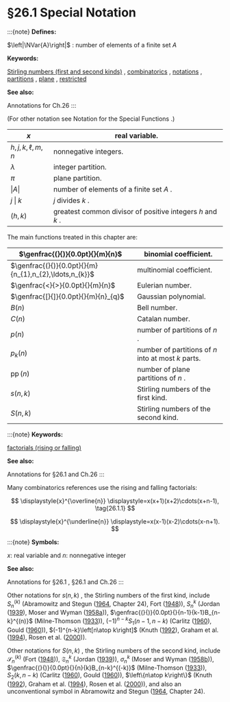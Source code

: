 # §26.1 Special Notation

:::{note}
**Defines:**

$\left|\NVar{A}\right|$ : number of elements of a finite set $A$

**Keywords:**

[Stirling numbers (first and second kinds)](http://dlmf.nist.gov/search/search?q=Stirling%20numbers%20%28first%20and%20second%20kinds%29) , [combinatorics](http://dlmf.nist.gov/search/search?q=combinatorics) , [notations](http://dlmf.nist.gov/search/search?q=notations) , [partitions](http://dlmf.nist.gov/search/search?q=partitions) , [plane](http://dlmf.nist.gov/search/search?q=plane) , [restricted](http://dlmf.nist.gov/search/search?q=restricted)

**See also:**

Annotations for Ch.26
:::

(For other notation see Notation for the Special Functions .)


| $x$ | real variable. |
|---|---|
| $h,j,k,\ell,m,n$ | nonnegative integers. |
| $\lambda$ | integer partition. |
| $\pi$ | plane partition. |
| $\left\|A\right\|$ | number of elements of a finite set $A$ . |
| $j\mathbin{\|}k$ | $j$ divides $k$ . |
| $\left(h,k\right)$ | greatest common divisor of positive integers $h$ and $k$ . |


The main functions treated in this chapter are:


| $\genfrac{(}{)}{0.0pt}{}{m}{n}$ | binomial coefficient. |
|---|---|
| $\genfrac{(}{)}{0.0pt}{}{m}{n_{1},n_{2},\ldots,n_{k}}$ | multinomial coefficient. |
| $\genfrac{<}{>}{0.0pt}{}{m}{n}$ | Eulerian number. |
| $\genfrac{[}{]}{0.0pt}{}{m}{n}_{q}$ | Gaussian polynomial. |
| $B\left(n\right)$ | Bell number. |
| $C\left(n\right)$ | Catalan number. |
| $p\left(n\right)$ | number of partitions of $n$ . |
| $p_{k}\left(n\right)$ | number of partitions of $n$ into at most $k$ parts. |
| $\operatorname{pp}\left(n\right)$ | number of plane partitions of $n$ . |
| $s\left(n,k\right)$ | Stirling numbers of the first kind. |
| $S\left(n,k\right)$ | Stirling numbers of the second kind. |


:::{note}
**Keywords:**

[factorials (rising or falling)](http://dlmf.nist.gov/search/search?q=factorials%20%28rising%20or%20falling%29)

**See also:**

Annotations for §26.1 and Ch.26
:::

Many combinatorics references use the rising and falling factorials:

<a id="E1"></a>

<a id="Ex1"></a>
$$
\displaystyle{x}^{\overline{n}} \displaystyle=x(x+1)(x+2)\cdots(x+n-1), \tag{26.1.1}
$$

<a id="Ex2"></a>
$$
\displaystyle{x}^{\underline{n}} \displaystyle=x(x-1)(x-2)\cdots(x-n+1).
$$

:::{note}
**Symbols:**

$x$: real variable and $n$: nonnegative integer

**See also:**

Annotations for §26.1 , §26.1 and Ch.26
:::

Other notations for $s\left(n,k\right)$ , the Stirling numbers of the first kind, include $S_{n}^{(k)}$ (Abramowitz and Stegun ([1964](./bib/index.html#bib24 "Handbook of Mathematical Functions with Formulas, Graphs, and Mathematical Tables"), Chapter 24), Fort ([1948](./bib/F.html#bib827 "Finite Differences and Difference Equations in the Real Domain"))), $S_{n}^{k}$ (Jordan ([1939](./bib/J.html#bib1188 "Calculus of Finite Differences")), Moser and Wyman ([1958a](./bib/M.html#bib1663 "Asymptotic development of the Stirling numbers of the first kind"))), $\genfrac{(}{)}{0.0pt}{}{n-1}{k-1}B_{n-k}^{(n)}$ (Milne-Thomson ([1933](./bib/M.html#bib1638 "The Calculus of Finite Differences"))), $(-1)^{n-k}S_{1}(n-1,n-k)$ (Carlitz ([1960](./bib/C.html#bib417 "Note on Nörlund’s polynomial B n ( z )")), Gould ([1960](./bib/G.html#bib965 "Stirling number representation problems"))), $(-1)^{n-k}\left[n\atop k\right]$ (Knuth ([1992](./bib/K.html#bib1296 "Two notes on notation")), Graham et al. ([1994](./bib/G.html#bib974 "Concrete Mathematics: A Foundation for Computer Science")), Rosen et al. ([2000](./bib/R.html#bib1970 "Handbook of Discrete and Combinatorial Mathematics"))).

Other notations for $S\left(n,k\right)$ , the Stirling numbers of the second kind, include $\mathscr{S}^{(k)}_{n}$ (Fort ([1948](./bib/F.html#bib827 "Finite Differences and Difference Equations in the Real Domain"))), $\mathfrak{S}_{n}^{k}$ (Jordan ([1939](./bib/J.html#bib1188 "Calculus of Finite Differences"))), $\sigma_{n}^{k}$ (Moser and Wyman ([1958b](./bib/M.html#bib1662 "Stirling numbers of the second kind"))), $\genfrac{(}{)}{0.0pt}{}{n}{k}B_{n-k}^{(-k)}$ (Milne-Thomson ([1933](./bib/M.html#bib1638 "The Calculus of Finite Differences"))), $S_{2}(k,n-k)$ (Carlitz ([1960](./bib/C.html#bib417 "Note on Nörlund’s polynomial B n ( z )")), Gould ([1960](./bib/G.html#bib965 "Stirling number representation problems"))), $\left\{n\atop k\right\}$ (Knuth ([1992](./bib/K.html#bib1296 "Two notes on notation")), Graham et al. ([1994](./bib/G.html#bib974 "Concrete Mathematics: A Foundation for Computer Science")), Rosen et al. ([2000](./bib/R.html#bib1970 "Handbook of Discrete and Combinatorial Mathematics"))), and also an unconventional symbol in Abramowitz and Stegun ([1964](./bib/index.html#bib24 "Handbook of Mathematical Functions with Formulas, Graphs, and Mathematical Tables"), Chapter 24).
